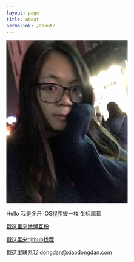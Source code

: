```yaml
---
layout: page
title: About
permalink: /about/
---
```


![photo](/Resource/about/1.jpg)

Hello 我是冬丹 iOS程序媛一枚 坐标魔都

[戳这里来微博互粉][sina]

[sina]: http://www.weibo.com/2503289355/profile?rightmod=1&wvr=6&mod=personinfo

[戳这里来github找茬][github]

[github]: https://github.com/xdongdan

戳这里联系我 <dongdan@xiaodongdan.com>




